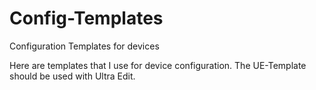# Config-Templates
Configuration Templates for devices

Here are templates that I use for device configuration. The UE-Template should be used with Ultra Edit.
